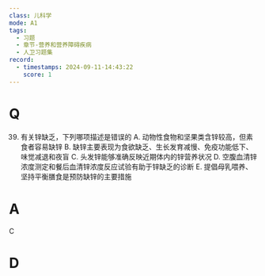```yaml
---
class: 儿科学
mode: A1
tags:
  - 习题
  - 章节-营养和营养障碍疾病
  - 人卫习题集
record:
  - timestamps: 2024-09-11-14:43:22
    score: 1
---
```


# Q

39. 有关锌缺乏，下列哪项描述是错误的
A. 动物性食物和坚果类含锌较高，但素食者容易缺锌
B. 缺锌主要表现为食欲缺乏、生长发育减慢、免疫功能低下、味觉减退和夜盲
C. 头发锌能够准确反映近期体内的锌营养状况
D. 空腹血清锌浓度测定和餐后血清锌浓度反应试验有助于锌缺乏的诊断
E. 提倡母乳喂养、坚持平衡膳食是预防缺锌的主要措施
# A
C
# D
